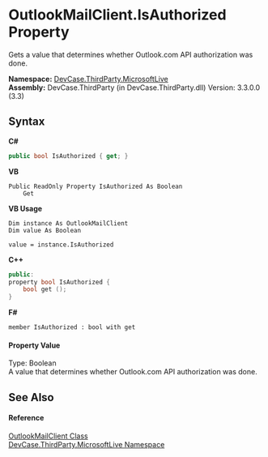 # OutlookMailClient.IsAuthorized Property 
 

Gets a value that determines whether Outlook.com API authorization was done.

**Namespace:**&nbsp;<a href="N_DevCase_ThirdParty_MicrosoftLive">DevCase.ThirdParty.MicrosoftLive</a><br />**Assembly:**&nbsp;DevCase.ThirdParty (in DevCase.ThirdParty.dll) Version: 3.3.0.0 (3.3)

## Syntax

**C#**<br />
``` C#
public bool IsAuthorized { get; }
```

**VB**<br />
``` VB
Public ReadOnly Property IsAuthorized As Boolean
	Get
```

**VB Usage**<br />
``` VB Usage
Dim instance As OutlookMailClient
Dim value As Boolean

value = instance.IsAuthorized

```

**C++**<br />
``` C++
public:
property bool IsAuthorized {
	bool get ();
}
```

**F#**<br />
``` F#
member IsAuthorized : bool with get

```


#### Property Value
Type: Boolean<br />A value that determines whether Outlook.com API authorization was done.

## See Also


#### Reference
<a href="T_DevCase_ThirdParty_MicrosoftLive_OutlookMailClient">OutlookMailClient Class</a><br /><a href="N_DevCase_ThirdParty_MicrosoftLive">DevCase.ThirdParty.MicrosoftLive Namespace</a><br />